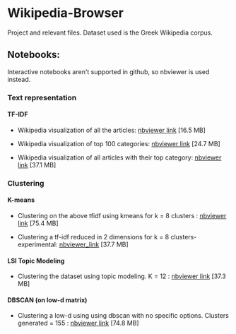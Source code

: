 # Wikipedia-Browser
Project and relevant files. Dataset used is the Greek Wikipedia corpus.

## Notebooks:
Interactive notebooks aren't supported in github, so nbviewer is used instead.

### Text representation

#### TF-IDF

* Wikipedia visualization of all the articles: [nbviewer link](https://nbviewer.jupyter.org/github/dmarkos/Wikipedia-Browser/blob/master/notebook/Wikipedia%20visualization.ipynb) [16.5 MB]

* Wikipedia visualization of top 100 categories: [nbviewer link](https://nbviewer.jupyter.org/github/dmarkos/Wikipedia-Browser/blob/master/notebook/Wikipedia%20visualization%20of%20categories.ipynb) [24.7 MB]

* Wikipedia visualization of all articles with their top category: [nbviewer link](https://nbviewer.jupyter.org/github/dmarkos/Wikipedia-Browser/blob/master/notebook/Wikipedia%20visualization%20of%20categories%20-%20All%20articles%20have%20one%20category.ipynb) [37.1 MB]

### Clustering

#### K-means

* Clustering on the above tfidf using kmeans for k = 8 clusters : [nbviewer link](https://nbviewer.jupyter.org/github/dmarkos/Wikipedia-Browser/blob/master/notebook/Wiki%20Viz%20Kmeans%20K%3D8.ipynb)  [75.4 MB]

* Clustering a tf-idf reduced in 2 dimensions for k = 8 clusters- experimental: [nbviewer_link](https://nbviewer.jupyter.org/github/dmarkos/Wikipedia-Browser/blob/master/notebook/Wiki%20Viz%20Kmeans%20K%3D8-Clustering%20the%20svd%20matrix.ipynb) [37.7 MB]

#### LSI Topic Modeling

* Clustering the dataset using topic modeling. K = 12 : [nbviewer link](https://nbviewer.jupyter.org/github/dmarkos/Wikipedia-Browser/blob/master/notebook/Wiki%20Viz%20Topic%20Clustering%20-%20LSI.ipynb)  [37.3 MB]

#### DBSCAN (on low-d matrix)

* Clustering a low-d using using dbscan with no specific options. Clusters generated = 155 : [nbviewer link](https://nbviewer.jupyter.org/github/dmarkos/Wikipedia-Browser/blob/master/notebook/Wiki%20Viz%20dbscan%20155%20Clusters%20on%20a%20low-dimensional%20data-set.ipynb)  [74.8 MB]
